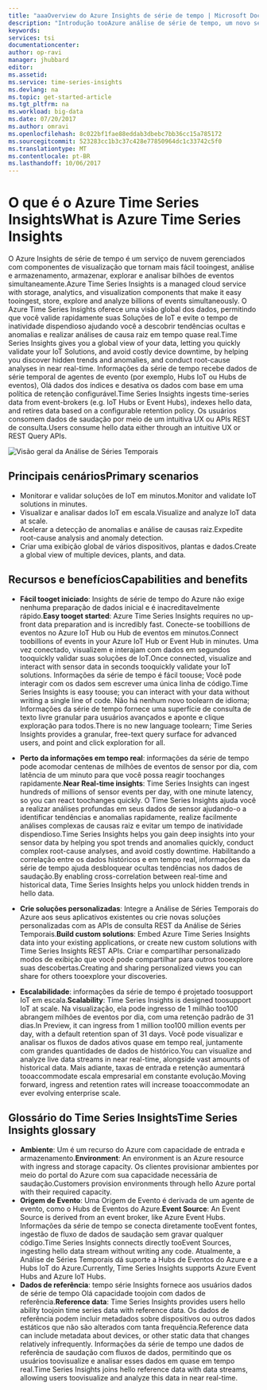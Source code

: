 ```yaml
---
title: "aaaOverview do Azure Insights de série de tempo | Microsoft Docs"
description: "Introdução tooAzure análise de série de tempo, um novo serviço para análise de dados de série de tempo e soluções de IoT"
keywords: 
services: tsi
documentationcenter: 
author: op-ravi
manager: jhubbard
editor: 
ms.assetid: 
ms.service: time-series-insights
ms.devlang: na
ms.topic: get-started-article
ms.tgt_pltfrm: na
ms.workload: big-data
ms.date: 07/20/2017
ms.author: omravi
ms.openlocfilehash: 8c022bf1fae88eddab3dbebc7bb36cc15a785172
ms.sourcegitcommit: 523283cc1b3c37c428e77850964dc1c33742c5f0
ms.translationtype: MT
ms.contentlocale: pt-BR
ms.lasthandoff: 10/06/2017
---
```

# <a name="what-is-azure-time-series-insights"></a><span data-ttu-id="5f9a7-103">O que é o Azure Time Series Insights</span><span class="sxs-lookup"><span data-stu-id="5f9a7-103">What is Azure Time Series Insights</span></span>

<span data-ttu-id="5f9a7-104">O Azure Insights de série de tempo é um serviço de nuvem gerenciados com componentes de visualização que tornam mais fácil tooingest, análise e armazenamento, armazenar, explorar e analisar bilhões de eventos simultaneamente.</span><span class="sxs-lookup"><span data-stu-id="5f9a7-104">Azure Time Series Insights is a managed cloud service with storage, analytics, and visualization components that make it easy tooingest, store, explore and analyze billions of events simultaneously.</span></span> <span data-ttu-id="5f9a7-105">O Azure Time Series Insights oferece uma visão global dos dados, permitindo que você valide rapidamente suas Soluções de IoT e evite o tempo de inatividade dispendioso ajudando você a descobrir tendências ocultas e anomalias e realizar análises de causa raiz em tempo quase real.</span><span class="sxs-lookup"><span data-stu-id="5f9a7-105">Time Series Insights gives you a global view of your data, letting you quickly validate your IoT Solutions, and avoid costly device downtime, by helping you discover hidden trends and anomalies, and conduct root-cause analyses in near real-time.</span></span> <span data-ttu-id="5f9a7-106">Informações da série de tempo recebe dados de série temporal de agentes de evento (por exemplo, Hubs IoT ou Hubs de eventos), Olá dados dos índices e desativa os dados com base em uma política de retenção configurável.</span><span class="sxs-lookup"><span data-stu-id="5f9a7-106">Time Series Insights ingests time-series data from event-brokers (e.g. IoT Hubs or Event Hubs), indexes hello data, and retires data based on a configurable retention policy.</span></span> <span data-ttu-id="5f9a7-107">Os usuários consomem dados de saudação por meio de um intuitiva UX ou APIs REST de consulta.</span><span class="sxs-lookup"><span data-stu-id="5f9a7-107">Users consume hello data either through an intuitive UX or REST Query APIs.</span></span>

![Visão geral da Análise de Séries Temporais](media/overview/time-series-insights-overview-flow.png)

## <a name="primary-scenarios"></a><span data-ttu-id="5f9a7-109">Principais cenários</span><span class="sxs-lookup"><span data-stu-id="5f9a7-109">Primary scenarios</span></span>

* <span data-ttu-id="5f9a7-110">Monitorar e validar soluções de IoT em minutos.</span><span class="sxs-lookup"><span data-stu-id="5f9a7-110">Monitor and validate IoT solutions in minutes.</span></span>
* <span data-ttu-id="5f9a7-111">Visualizar e analisar dados IoT em escala.</span><span class="sxs-lookup"><span data-stu-id="5f9a7-111">Visualize and analyze IoT data at scale.</span></span>
* <span data-ttu-id="5f9a7-112">Acelerar a detecção de anomalias e análise de causas raiz.</span><span class="sxs-lookup"><span data-stu-id="5f9a7-112">Expedite root-cause analysis and anomaly detection.</span></span>
* <span data-ttu-id="5f9a7-113">Criar uma exibição global de vários dispositivos, plantas e dados.</span><span class="sxs-lookup"><span data-stu-id="5f9a7-113">Create a global view of multiple devices, plants, and data.</span></span>

## <a name="capabilities-and-benefits"></a><span data-ttu-id="5f9a7-114">Recursos e benefícios</span><span class="sxs-lookup"><span data-stu-id="5f9a7-114">Capabilities and benefits</span></span>

* <span data-ttu-id="5f9a7-115">**Fácil tooget iniciado**: Insights de série de tempo do Azure não exige nenhuma preparação de dados inicial e é inacreditavelmente rápido.</span><span class="sxs-lookup"><span data-stu-id="5f9a7-115">**Easy tooget started**: Azure Time Series Insights requires no up-front data preparation and is incredibly fast.</span></span> <span data-ttu-id="5f9a7-116">Conecte-se toobillions de eventos no Azure IoT Hub ou Hub de eventos em minutos.</span><span class="sxs-lookup"><span data-stu-id="5f9a7-116">Connect toobillions of events in your Azure IoT Hub or Event Hub in minutes.</span></span> <span data-ttu-id="5f9a7-117">Uma vez conectado, visualizem e interajam com dados em segundos tooquickly validar suas soluções de IoT.</span><span class="sxs-lookup"><span data-stu-id="5f9a7-117">Once connected, visualize and interact with sensor data in seconds tooquickly validate your IoT solutions.</span></span> <span data-ttu-id="5f9a7-118">Informações da série de tempo é fácil toouse; Você pode interagir com os dados sem escrever uma única linha de código.</span><span class="sxs-lookup"><span data-stu-id="5f9a7-118">Time Series Insights is easy toouse; you can interact with your data without writing a single line of code.</span></span>  <span data-ttu-id="5f9a7-119">Não há nenhum novo toolearn de idioma; Informações da série de tempo fornece uma superfície de consulta de texto livre granular para usuários avançados e aponte e clique exploração para todos.</span><span class="sxs-lookup"><span data-stu-id="5f9a7-119">There is no new language toolearn; Time Series Insights provides a granular, free-text query surface for advanced users, and point and click exploration for all.</span></span>

* <span data-ttu-id="5f9a7-120">**Perto da informações em tempo real**: informações da série de tempo pode acomodar centenas de milhões de eventos de sensor por dia, com latência de um minuto para que você possa reagir toochanges rapidamente.</span><span class="sxs-lookup"><span data-stu-id="5f9a7-120">**Near Real-time insights**: Time Series Insights can ingest hundreds of millions of sensor events per day, with one minute latency, so you can react toochanges quickly.</span></span> <span data-ttu-id="5f9a7-121">O Time Series Insights ajuda você a realizar análises profundas em seus dados de sensor ajudando-o a identificar tendências e anomalias rapidamente, realize facilmente análises complexas de causas raiz e evitar um tempo de inatividade dispendioso.</span><span class="sxs-lookup"><span data-stu-id="5f9a7-121">Time Series Insights helps you gain deep insights into your sensor data by helping you spot trends and anomalies quickly, conduct complex root-cause analyses, and avoid costly downtime.</span></span> <span data-ttu-id="5f9a7-122">Habilitando a correlação entre os dados históricos e em tempo real, informações da série de tempo ajuda desbloquear ocultas tendências nos dados de saudação.</span><span class="sxs-lookup"><span data-stu-id="5f9a7-122">By enabling cross-correlation between real-time and historical data, Time Series Insights helps you unlock hidden trends in hello data.</span></span>

* <span data-ttu-id="5f9a7-123">**Crie soluções personalizadas**: Integre a Análise de Séries Temporais do Azure aos seus aplicativos existentes ou crie novas soluções personalizadas com as APIs de consulta REST da Análise de Séries Temporais.</span><span class="sxs-lookup"><span data-stu-id="5f9a7-123">**Build custom solutions**: Embed Azure Time Series Insights data into your existing applications, or create new custom solutions with Time Series Insights REST APIs.</span></span> <span data-ttu-id="5f9a7-124">Criar e compartilhar personalizado modos de exibição que você pode compartilhar para outros tooexplore suas descobertas.</span><span class="sxs-lookup"><span data-stu-id="5f9a7-124">Creating and sharing personalized views you can share for others tooexplore your discoveries.</span></span>

* <span data-ttu-id="5f9a7-125">**Escalabilidade**: informações da série de tempo é projetado toosupport IoT em escala.</span><span class="sxs-lookup"><span data-stu-id="5f9a7-125">**Scalability**: Time Series Insights is designed toosupport IoT at scale.</span></span> <span data-ttu-id="5f9a7-126">Na visualização, ela pode ingresso de 1 milhão too100 abrangem milhões de eventos por dia, com uma retenção padrão de 31 dias.</span><span class="sxs-lookup"><span data-stu-id="5f9a7-126">In Preview, it can ingress from 1 million too100 million events per day, with a default retention span of 31 days.</span></span> <span data-ttu-id="5f9a7-127">Você pode visualizar e analisar os fluxos de dados ativos quase em tempo real, juntamente com grandes quantidades de dados de histórico.</span><span class="sxs-lookup"><span data-stu-id="5f9a7-127">You can visualize and analyze live data streams in near real-time, alongside vast amounts of historical data.</span></span> <span data-ttu-id="5f9a7-128">Mais adiante, taxas de entrada e retenção aumentará tooaccommodate escala empresarial em constante evolução.</span><span class="sxs-lookup"><span data-stu-id="5f9a7-128">Moving forward, ingress and retention rates will increase tooaccommodate an ever evolving enterprise scale.</span></span>

## <a name="time-series-insights-glossary"></a><span data-ttu-id="5f9a7-129">Glossário do Time Series Insights</span><span class="sxs-lookup"><span data-stu-id="5f9a7-129">Time Series Insights glossary</span></span>

* <span data-ttu-id="5f9a7-130">**Ambiente**: Um é um recurso do Azure com capacidade de entrada e armazenamento.</span><span class="sxs-lookup"><span data-stu-id="5f9a7-130">**Environment**: An environment is an Azure resource with ingress and storage capacity.</span></span>  <span data-ttu-id="5f9a7-131">Os clientes provisionar ambientes por meio do portal do Azure com sua capacidade necessária de saudação.</span><span class="sxs-lookup"><span data-stu-id="5f9a7-131">Customers provision environments through hello Azure portal with their required capacity.</span></span>
* <span data-ttu-id="5f9a7-132">**Origem de Evento**: Uma Origem de Evento é derivada de um agente de evento, como o Hubs de Eventos do Azure.</span><span class="sxs-lookup"><span data-stu-id="5f9a7-132">**Event Source**: An Event Source is derived from an event broker, like Azure Event Hubs.</span></span>  <span data-ttu-id="5f9a7-133">Informações da série de tempo se conecta diretamente tooEvent fontes, ingestão de fluxo de dados de saudação sem gravar qualquer código.</span><span class="sxs-lookup"><span data-stu-id="5f9a7-133">Time Series Insights connects directly tooEvent Sources, ingesting hello data stream without writing any code.</span></span> <span data-ttu-id="5f9a7-134">Atualmente, a Análise de Séries Temporais dá suporte a Hubs de Eventos do Azure e a Hubs IoT do Azure.</span><span class="sxs-lookup"><span data-stu-id="5f9a7-134">Currently, Time Series Insights supports Azure Event Hubs and Azure IoT Hubs.</span></span>
* <span data-ttu-id="5f9a7-135">**Dados de referência**: tempo série Insights fornece aos usuários dados de série de tempo Olá capacidade toojoin com dados de referência.</span><span class="sxs-lookup"><span data-stu-id="5f9a7-135">**Reference data**: Time Series Insights provides users hello ability toojoin time series data with reference data.</span></span>  <span data-ttu-id="5f9a7-136">Os dados de referência podem incluir metadados sobre dispositivos ou outros dados estáticos que não são alterados com tanta frequência.</span><span class="sxs-lookup"><span data-stu-id="5f9a7-136">Reference data can include metadata about devices, or other static data that changes relatively infrequently.</span></span> <span data-ttu-id="5f9a7-137">Informações da série de tempo une dados de referência de saudação com fluxos de dados, permitindo que os usuários toovisualize e analisar esses dados em quase em tempo real.</span><span class="sxs-lookup"><span data-stu-id="5f9a7-137">Time Series Insights joins hello reference data with data streams, allowing users toovisualize and analyze this data in near real-time.</span></span>
